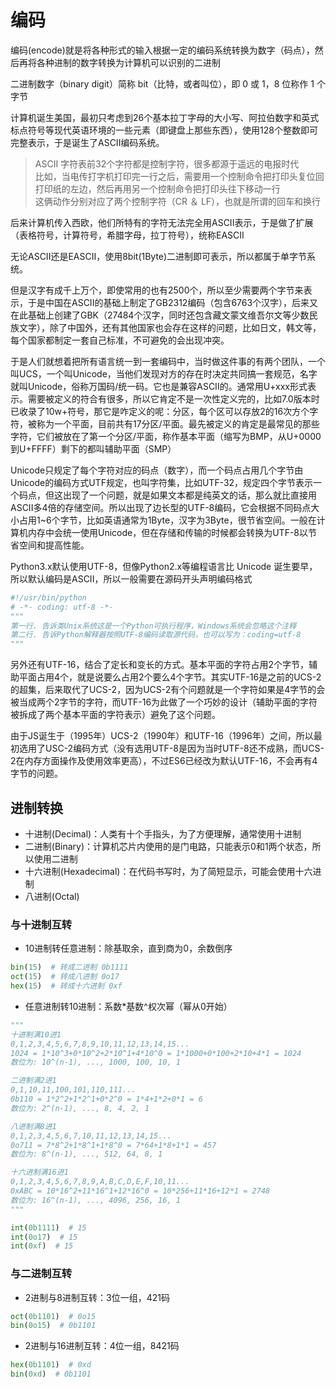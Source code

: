 # 编码

编码(encode)就是将各种形式的输入根据一定的编码系统转换为数字（码点），然后再将各种进制的数字转换为计算机可以识别的二进制

二进制数字（binary digit）简称 bit（比特，或者叫位），即 0 或 1，8 位称作 1 个字节

计算机诞生美国，最初只考虑到26个基本拉丁字母的大小写、阿拉伯数字和英式标点符号等现代英语环境的一些元素（即键盘上那些东西），使用128个整数即可完整表示，于是诞生了ASCII编码系统。

> ASCII 字符表前32个字符都是控制字符，很多都源于遥远的电报时代  
> 比如，当电传打字机打印完一行之后，需要用一个控制命令把打印头复位回打印纸的左边，然后再用另一个控制命令把打印头往下移动一行  
> 这俩动作分别对应了两个控制字符（CR ＆ LF），也就是所谓的回车和换行

后来计算机传入西欧，他们所特有的字符无法完全用ASCII表示，于是做了扩展（表格符号，计算符号，希腊字母，拉丁符号），统称EASCII

无论ASCII还是EASCII，使用8bit(1Byte)二进制即可表示，所以都属于单字节系统。

但是汉字有成千上万个，即使常用的也有2500个，所以至少需要两个字节来表示，于是中国在ASCII的基础上制定了GB2312编码（包含6763个汉字），后来又在此基础上创建了GBK（27484个汉字，同时还包含藏文蒙文维吾尔文等少数民族文字），除了中国外，还有其他国家也会存在这样的问题，比如日文，韩文等，每个国家都制定一套自己标准，不可避免的会出现冲突。

于是人们就想着把所有语言统一到一套编码中，当时做这件事的有两个团队，一个叫UCS，一个叫Unicode，当他们发现对方的存在时决定共同搞一套规范，名字就叫Unicode，俗称万国码/统一码。它也是兼容ASCII的。通常用U+xxx形式表示。需要被定义的符合有很多，所以它肯定不是一次性定义完的，比如7.0版本时已收录了10w+符号，那它是咋定义的呢：分区，每个区可以存放2的16次方个字符，被称为一个平面，目前共有17分区/平面。最先被定义的肯定是最常见的那些字符，它们被放在了第一个分区/平面，称作基本平面（缩写为BMP，从U+0000到U+FFFF）剩下的都叫辅助平面（SMP）

Unicode只规定了每个字符对应的码点（数字），而一个码点占用几个字节由Unicode的编码方式UTF规定，也叫字符集，比如UTF-32，规定四个字节表示一个码点，但这出现了一个问题，就是如果文本都是纯英文的话，那么就比直接用ASCII多4倍的存储空间。所以出现了边长型的UTF-8编码，它会根据不同码点大小占用1~6个字节，比如英语通常为1Byte，汉字为3Byte，很节省空间。一般在计算机内存中会统一使用Unicode，但在存储和传输的时候都会转换为UTF-8以节省空间和提高性能。

Python3.x默认使用UTF-8，但像Python2.x等编程语言比 Unicode 诞生要早，所以默认编码是ASCII，所以一般需要在源码开头声明编码格式

```python
#!/usr/bin/python
# -*- coding: utf-8 -*-
"""
第一行. 告诉类Unix系统这是一个Python可执行程序，Windows系统会忽略这个注释
第二行. 告诉Python解释器按照UTF-8编码读取源代码，也可以写为：coding=utf-8
"""
```

另外还有UTF-16，结合了定长和变长的方式。基本平面的字符占用2个字节，辅助平面占用4个，就是说要么占用2个要么4个字节。其实UTF-16是之前的UCS-2的超集，后来取代了UCS-2，因为UCS-2有个问题就是一个字符如果是4字节的会被当成两个2字节的字符，而UTF-16为此做了一个巧妙的设计（辅助平面的字符被拆成了两个基本平面的字符表示）避免了这个问题。

由于JS诞生于（1995年）UCS-2（1990年）和UTF-16（1996年）之间，所以最初选用了USC-2编码方式（没有选用UTF-8是因为当时UTF-8还不成熟，而UCS-2在内存方面操作及使用效率更高），不过ES6已经改为默认UTF-16，不会再有4字节的问题。

## 进制转换

- 十进制(Decimal)：人类有十个手指头，为了方便理解，通常使用十进制
- 二进制(Binary)：计算机芯片内使用的是门电路，只能表示0和1两个状态，所以使用二进制
- 十六进制(Hexadecimal)：在代码书写时，为了简短显示，可能会使用十六进制
- 八进制(Octal)

### 与十进制互转

- 10进制转任意进制：除基取余，直到商为0，余数倒序

```python
bin(15)  # 转成二进制 0b1111
oct(15)  # 转成八进制 0o17
hex(15)  # 转成十六进制 0xf
```

- 任意进制转10进制：系数*基数^权次幂（幂从0开始）

```python
"""
十进制满10进1
0,1,2,3,4,5,6,7,8,9,10,11,12,13,14,15...
1024 = 1*10^3+0*10^2+2*10^1+4*10^0 = 1*1000+0*100+2*10+4*1 = 1024
数位为: 10^(n-1), ..., 1000, 100, 10, 1

二进制满2进1
0,1,10,11,100,101,110,111...
0b110 = 1*2^2+1*2^1+0*2^0 = 1*4+1*2+0*1 = 6
数位为: 2^(n-1), ..., 8, 4, 2, 1

八进制满8进1
0,1,2,3,4,5,6,7,10,11,12,13,14,15...
0o711 = 7*8^2+1*8^1+1*8^0 = 7*64+1*8+1*1 = 457
数位为: 8^(n-1), ..., 512, 64, 8, 1

十六进制满16进1
0,1,2,3,4,5,6,7,8,9,A,B,C,D,E,F,10,11...
0xABC = 10*16^2+11*16^1+12*16^0 = 10*256+11*16+12*1 = 2748
数位为: 16^(n-1), ..., 4096, 256, 16, 1
"""

int(0b1111)  # 15
int(0o17)  # 15
int(0xf)  # 15
```

### 与二进制互转

- 2进制与8进制互转：3位一组，421码

```python
oct(0b1101)  # 0o15
bin(0o15)  # 0b1101
```

- 2进制与16进制互转：4位一组，8421码

```python
hex(0b1101)  # 0xd
bin(0xd)  # 0b1101
```
